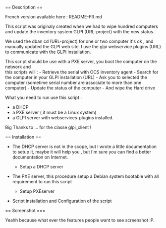 == Description ==

French version available here : README-FR.md

This script was originaly created when we had to wipe hundred computers and 
update the inventory system GLPI (URL-project) with the new status. 

We used the  dban cd (URL-project) for one or two computer it's ok , and manually updated the
GLPI web site. I use the glpi webservice plugins (URL) to communicate with the GLPI installation.

This script should be use with a PXE server, you boot the computer on the network and   
this scripts will :
	- Retrieve the serial with OCS inventory agent
	- Search for the computer in your GLPI installation (URL) 
	- Ask you to selected the computer (sometime serial number are associate to more than one computer)
	- Update the status of the computer
	- And wipe the Hard drive 

What you need to run use this script :
- a DHCP 
- a PXE server  ( it must be a Linux system)
- a GLPI server with webservices-plugins installed.

Big Thanks to ... for the classe glpi_client !

== Installation ==

- The DHCP server is not in the scope, but I wrote a little documentation to setup it, maybe it will
 help you , but I'm sure you can find a better documentation on Internet.
	- Setup a DHCP server

- The PXE server, this procedure setup a Debian system bootable with all requirement to run this 
script
	- Setup PXEserver

- Script installation and Configuration of the script 

== Screenshot ===

Yeahh because what ever the features people want to see screenshot :P.



